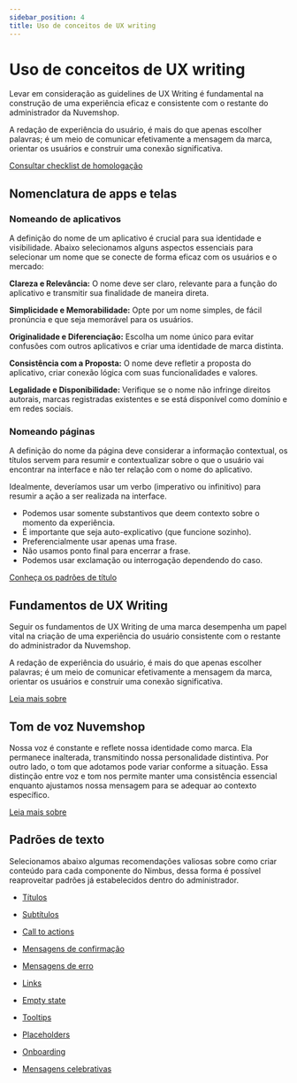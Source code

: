 ```yaml
---
sidebar_position: 4
title: Uso de conceitos de UX writing
---
```


# Uso de conceitos de UX writing

Levar em consideração as guidelines de UX Writing é fundamental na construção de uma experiência eficaz e consistente com o restante do administrador da Nuvemshop.

A redação de experiência do usuário, é mais do que apenas escolher palavras; é um meio de comunicar efetivamente a mensagem da marca, orientar os usuários e construir uma conexão significativa.

[Consultar checklist de homologação](../homologation/checklist.md#uso-de-conceitos-de-ux-writing---prioridade-baixa)

## Nomenclatura de apps e telas

### Nomeando de aplicativos

A definição do nome de um aplicativo é crucial para sua identidade e visibilidade. Abaixo selecionamos alguns aspectos essenciais para selecionar um nome que se conecte de forma eficaz com os usuários e o mercado:

**Clareza e Relevância:** O nome deve ser claro, relevante para a função do aplicativo e transmitir sua finalidade de maneira direta.

**Simplicidade e Memorabilidade:** Opte por um nome simples, de fácil pronúncia e que seja memorável para os usuários.

**Originalidade e Diferenciação:** Escolha um nome único para evitar confusões com outros aplicativos e criar uma identidade de marca distinta.

**Consistência com a Proposta:** O nome deve refletir a proposta do aplicativo, criar conexão lógica com suas funcionalidades e valores.

**Legalidade e Disponibilidade:** Verifique se o nome não infringe direitos autorais, marcas registradas existentes e se está disponível como domínio e em redes sociais.

### Nomeando páginas

A definição do nome da página deve considerar a informação contextual, os títulos servem para resumir e contextualizar sobre o que o usuário vai encontrar na interface e não ter relação com o nome do aplicativo.

Idealmente, deveríamos usar um verbo (imperativo ou infinitivo) para resumir a ação a ser realizada na interface.

- Podemos usar somente substantivos que deem contexto sobre o momento da experiência.
- É importante que seja auto-explicativo (que funcione sozinho).
- Preferencialmente usar apenas uma frase.
- Não usamos ponto final para encerrar a frase.
- Podemos usar exclamação ou interrogação dependendo do caso.

[Conheça os padrões de título](https://zeroheight.com/910040352/p/14ac6a-padroes-de-texto/b/521fa2)

## Fundamentos de UX Writing

Seguir os fundamentos de UX Writing de uma marca desempenha um papel vital na criação de uma experiência do usuário consistente com o restante do administrador da Nuvemshop.

A redação de experiência do usuário, é mais do que apenas escolher palavras; é um meio de comunicar efetivamente a mensagem da marca, orientar os usuários e construir uma conexão significativa.

[Leia mais sobre](https://zeroheight.com/910040352/p/82a0dc-principios-e-fundamentos)

## Tom de voz Nuvemshop

Nossa voz é constante e reflete nossa identidade como marca. Ela permanece inalterada, transmitindo nossa personalidade distintiva. Por outro lado, o tom que adotamos pode variar conforme a situação. Essa distinção entre voz e tom nos permite manter uma consistência essencial enquanto ajustamos nossa mensagem para se adequar ao contexto específico.

[Leia mais sobre](https://zeroheight.com/910040352/p/19a983-voz--tom)

## Padrões de texto

Selecionamos abaixo algumas recomendações valiosas sobre como criar conteúdo para cada componente do Nimbus, dessa forma é possível reaproveitar padrões já estabelecidos dentro do administrador.

- [Títulos](https://zeroheight.com/910040352/p/14ac6a-padroes-de-texto/b/521fa2)

- [Subtítulos](https://zeroheight.com/910040352/p/14ac6a-padroes-de-texto/b/968d08)

- [Call to actions](https://zeroheight.com/910040352/p/14ac6a-padroes-de-texto/b/934e1a)

- [Mensagens de confirmação](https://zeroheight.com/910040352/p/14ac6a-padroes-de-texto/b/118208)

- [Mensagens de erro](https://zeroheight.com/910040352/p/14ac6a-padroes-de-texto/b/64a717)

- [Links](https://zeroheight.com/910040352/p/14ac6a-padroes-de-texto/b/822ab0)

- [Empty state](https://zeroheight.com/910040352/p/14ac6a-padroes-de-texto/b/2461ee)

- [Tooltips](https://zeroheight.com/910040352/p/14ac6a-padroes-de-texto/b/968547)

- [Placeholders](https://zeroheight.com/910040352/p/14ac6a-padroes-de-texto/b/3364d0)

- [Onboarding](https://zeroheight.com/910040352/p/14ac6a-padroes-de-texto/b/86dbf1)

- [Mensagens celebrativas](https://zeroheight.com/910040352/p/14ac6a-padroes-de-texto/b/936fc4)
